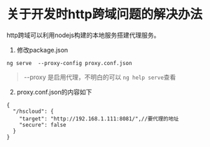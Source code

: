 # 关于开发时http跨域问题的解决办法

http跨域可以利用nodejs构建的本地服务搭建代理服务。

1. 修改package.json

`ng serve  --proxy-config proxy.conf.json`
> --proxy 是启用代理，不明白的可以 `ng help serve`查看


2. proxy.conf.json的内容如下

```
{
  "/hscloud": {
    "target": "http://192.168.1.111:8081/",//要代理的地址
    "secure": false
  }
}
```

